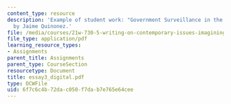 ```yaml
---
content_type: resource
description: 'Example of student work: "Government Surveillance in the Digital Age"
  by Jaime Quinonez.'
file: /media/courses/21w-730-5-writing-on-contemporary-issues-imagining-the-future-fall-2007/6f7c6c4b72dac050f7dab7e765e64cee_essay3_digital.pdf
file_type: application/pdf
learning_resource_types:
- Assignments
parent_title: Assignments
parent_type: CourseSection
resourcetype: Document
title: essay3_digital.pdf
type: OCWFile
uid: 6f7c6c4b-72da-c050-f7da-b7e765e64cee
---
```

